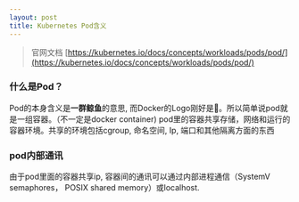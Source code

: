 ```yaml
---
layout: post
title: Kubernetes Pod含义
---
```

> 官网文档 [https://kubernetes.io/docs/concepts/workloads/pods/pod/](https://kubernetes.io/docs/concepts/workloads/pods/pod/)

### 什么是Pod？
Pod的本身含义是**一群鲸鱼**的意思, 而Docker的Logo刚好是🐳。所以简单说pod就是一组容器。（不一定是docker container) pod里的容器共享存储，网络和运行的容器环境。共享的环境包括cgroup, 命名空间, Ip, 端口和其他隔离方面的东西

### pod内部通讯
由于pod里面的容器共享ip, 容器间的通讯可以通过内部进程通信（SystemV semaphores， POSIX shared memory）或localhost.
